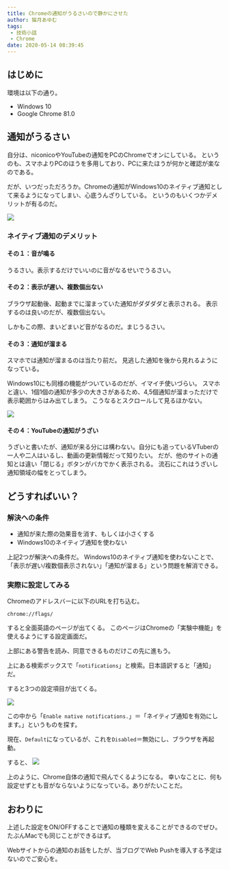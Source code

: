 ```yaml
---
title: Chromeの通知がうるさいので静かにさせた
author: 猫月あゆむ
tags:
 - 技術小話
 - Chrome
date: 2020-05-14 08:39:45
---
```


## はじめに
環境は以下の通り。
- Windows 10
- Google Chrome 81.0

## 通知がうるさい
自分は、niconicoやYouTubeの通知をPCのChromeでオンにしている。
というのも、スマホよりPCのほうを多用しており、PCに来たほうが何かと確認が楽なのである。

だが、いつだっただろうか。Chromeの通知がWindows10のネイティブ通知として来るようになってしまい、心底うんざりしている。
というのもいくつかデメリットが有るのだ。

![](https://lh3.googleusercontent.com/Owx_4Yi4PqThpishTjeU9a9wRbsIHB6-zCpiml4h-b1L87nCIXPMjZZenXQIahNxXloDZoZghrStln9UfkD3inq4o5UynZki8dTx4nhvXOQeeDyjNERkTP8rwAPkTcaJnkLWkpGpzDTl4enmz2tWz_6v-puVXCpOG7790SGhWaH-lDqy0JZ_3PKFLWTZ1jvdyGT-EH87NnD05ggGK5_Lrm07aZOcbKtNgftxsKlkXqm5QgH_AXwCvaAlPdiYQ3oYyuTId-dxOI5oZkjjpg3nNvEATIsO3UcSapiTojhmCHnI7w0eY_gAIzlh8omxLlVROg42c2DkyYkXl8ZFBQYYQwIr1Yv8CwCsfZJxKouohJQDW9FpgWIQM2KAhAVe-Mpqf-TSK7yvx97UOTxUHU7xzl8igYEhKLt-s1V5HJU-q22EufU1dku1_JHFicYEoE_MivU4LybbUpEK7CXTKro9mdpK4lpCxrS_1XeQDiFe2Kv-yanXelNWeQE1tYO58bk-aBOWXm-p_BlJM8Cx8K8JYePd1JgSsbP2VKotNZ4LYOH6k9f7LwM6uezxsHyr9tuR-ePFnAGpe7L7tcOUhWSmf7eTPpeLnP0wDxNGWvsFJyjbfcDrm_jTBLUqPTmS4Lj9_JKLQ754YE9Q1f1A7m8j4KJ4BuaduhudMr9G-0AOmSsR1DWlQKpvGWm6IwDy=w1734-h975-no?authuser=0)

### ネイティブ通知のデメリット
#### その１：音が鳴る
うるさい。表示するだけでいいのに音がなるせいでうるさい。

#### その２：表示が遅い、複数個出ない
ブラウザ起動後、起動までに溜まっていた通知がダダダダと表示される。
表示するのは良いのだが、複数個出ない。

しかもこの際、まいどまいど音がなるのだ。まじうるさい。

#### その３：通知が溜まる
スマホでは通知が溜まるのは当たり前だ。
見逃した通知を後から見れるようになっている。

Windows10にも同様の機能がついているのだが、イマイチ使いづらい。
スマホと違い、1個1個の通知が多少の大きさがあるため、4,5個通知が溜まっただけで表示範囲からはみ出てしまう。
こうなるとスクロールして見るほかない。

![](https://lh3.googleusercontent.com/t48v9Qa7zFLMqduqfuvOyqshLKHMBuuzZZr5bPTbyF5j2LO-lB-jRP3CStE28BpG80p_Y2HuIq4v5GWjb6sMaU-6FusFX21qySpdFoXkpi-JCJ8DnWpZN1G97Cj_BtZsqjn2iKk34uI8IGOtLqil5ajp5Bdwy-XFXd0fgP2VNZmRKVypb24K-OW-Wr6Y593e3AoFdCVmCSU1wL7MA3-7RbO_N3Wh0jQX3D-dAXRR0wgyuRA6XSyNh6Cyq_9EIGsiIReKmcTDeo1c16oq-6XEjNdA-7qAap4FtfamhANI_ia8gl4RgYaoE9IHFYqEbgb4TA72JErhBoA4hoyLcJIGek09Eqj5szOij4NwPRwFQyE5aElFUo-poCoVwg9AQcS0zh3d5xekNNvnrG2rzn3f3y5-NTAA2BL3UjnXjR4QmkiTKtgxLwwdI0NQEU4-KIWAEiEw-hdxQV9HPN5ElNGSGAM4xsMG2ti3Yi11tp0-De09TqWhkd6vmtjCm2hMec1vv_eqqvT5EZGCPkT5tkRHoPmT0_SGWTcHF-cKrUrKZgYaJiaMaYtDWBvUZPNn6E18Vzz_UbaOg1t-9Q3CTkNTaeoTbeWJ0E67AQiQPCtfQSLQIeJ3kkdulFxk1KQAl7qw9QU_DRcyFlc_mo8uEl5d56cWCk3tmKcazno7kKLu4TGlRYH8GuHEf928WmGX=w1734-h975-no?authuser=0)

#### その４：YouTubeの通知がうざい
うざいと書いたが、通知が来る分には構わない。自分にも追っているVTuberの一人や二人はいるし、動画の更新情報だって知りたい。
だが、他のサイトの通知とは違い「閉じる」ボタンがバカでかく表示される。
流石にこれはうざいし通知領域の幅をとってしまう。

## どうすればいい？
### 解決への条件
- 通知が来た際の効果音を消す、もしくは小さくする
- Windows10のネイティブ通知を使わない

上記2つが解決への条件だ。
Windows10のネイティブ通知を使わないことで、「表示が遅い/複数個表示されない」「通知が溜まる」という問題を解消できる。

### 実際に設定してみる

Chromeのアドレスバーに以下のURLを打ち込む。

`chrome://flags/`

すると全面英語のページが出てくる。
このページはChromeの「実験中機能」を使えるようにする設定画面だ。

上部にある警告を読み、同意できるものだけこの先に進もう。

上にある検索ボックスで「`notifications`」と検索。日本語訳すると「通知」だ。

すると3つの設定項目が出てくる。

![](https://lh3.googleusercontent.com/3e7McXc8h15m31mCu9XUIb7NM8sEHJ-HH2obJEsHxbvVdskYLj0y2LWYy0-IKLwt4fW9xTI_hPZF39hvuBRZhNZXqOseTXO4qH4M6t1sZmkxUOPoxcJbXMemP40pYp_O4bD0-Clqw2UdanMfVDj-NPTDSHNuKydCbcGFC9EFfIy0ff8R1N9zZMJJYkP55VuPBQObfUvVNreF2IATUGFEIgiwZpS81fYTLzswFLnYh77h8wGTWbWpw5oYv83n6x3FHd-sikeYFbPqB7cxbNCTBqPXvF6A6v2pPNT3TbUoEQCNmCf5iw34Bl26g3_9O2KvJl8ZgVkXrCnPxa2bpIPrwJUCq93IfQ4a94c6xzFERV_31LG-L-IA_vH68b-7Ns3wX36xtN2nJl-4AjaYGzHZHLLwdK1pU7QDhFFXI3juKfSZ5ic6-RPbxDZlLS7YeEAaYvKdHMJEkEU_HcL9EOYOUBksFdt5icH3Sht3liWdq7eH9vsmm4Oxvw6x3oJDEwhtfQY24LJOt7y0N2s7fO2CkVT9YVUyAZRDk2UPrZJgdiHzF8uyaWzRPoR8UVU98RXkhTPhzWcvh-0M_FjZuyI4rtdhgSoiPtLTeiuY6yLTmXImOdE4wf0fIlNeNtJbtTr3El9d9m0zkjHw-7ku4w6NfDIAyxFtzqsNEzSRT8bc6vBfXm3tQghjqIgN56vU=w1735-h975-no?authuser=0)

この中から「`Enable native notifications.`」＝「ネイティブ通知を有効にします。」というものを探す。

現在、`Default`になっているが、これを`Disabled`＝無効にし、ブラウザを再起動。

すると、
![](https://lh3.googleusercontent.com/-oPrEuK-zgrAO9Fma5p2XjiJvxgVF0WxD8-ekppBriWLo57sEuYfj4HLzK2_1NepSyMrPNMv_XlIzHdyU37i_1ZLK6KdL8Cfr-71dya3f1R1Vo1AWVZHiBAOLS9KDDGeopLaa79qUce_R2amKWnDczPP4MIZ4rsu4YzxJOADyOyu5E4nSf_6WgaE0cQcdzvWsrQrszrJj1Q2ONl3UfniM1WK-51rcwzu4ykoU8IDOKWzDMy3ycLCJxdeZH1aPwFdtzAszzY6Pj1jc2BQIfuWhnScAOld5ixUgmfhPQSki3GjlhEM2jajvyjyUrWVE0td8aLxFRCiKDIDWs9VFNjZnZGAXFzaLkvT0SUOZlX771MmUmROan30cnljfMdXu-FlqZ05fs6Lgbl6u-JsbyZqEgA7aurKINTtLzNsAPkiJwraCboHRV98ZQeI8shF6jRRRpecVII2ep1TA2Hv6JXQMkWF6FrNcUgeu3SNlaV2_3ds6oIexh25THWIISPBGDi5JZwbUbQlxaXSRxvQjggdRS-S6q_1ZVLhwZeeU3DvuT71QR5l4e_emX8mKxDDitwNq_27KjBX78IqY5diCHvOjAZRxCvGHHFca1ty-ilRK5z6ROID91ne7_0qaCaFUfSaO1srl9yTUWLMQ-0DyHF9wTml8Y0AbrSIcRQ81aUnYcgtKc7b9W-7KsiaMU5D=w1734-h975-no?authuser=0)

上のように、Chrome自体の通知で飛んでくるようになる。
幸いなことに、何も設定せずとも音がならないようになっている。ありがたいことだ。

## おわりに
上述した設定をON/OFFすることで通知の種類を変えることができるのでぜひ。
たぶんMacでも同じことができるはず。

Webサイトからの通知のお話をしたが、当ブログでWeb Pushを導入する予定はないのでご安心を。